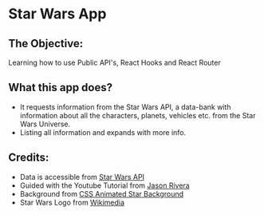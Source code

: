 # Star Wars App

## The Objective:

Learning how to use Public API's, React Hooks and React Router

## What this app does?

- It requests information from the Star Wars API, a data-bank with information about all the characters, planets, vehicles etc. from the Star Wars Universe.
- Listing all information and expands with more info.

## Credits:

- Data is accessible from [Star Wars API](https://swapi.dev/)
- Guided with the Youtube Tutorial from [Jason Rivera](https://www.youtube.com/watch?v=EC5ZvP87P2k)
- Background from [CSS Animated Star Background](https://code.sololearn.com/Wj4LDbPcKmIL/#html)
- Star Wars Logo from [Wikimedia](https://upload.wikimedia.org/wikipedia/commons/thumb/6/6c/Star_Wars_Logo.svg/320px-Star_Wars_Logo.svg.png)
